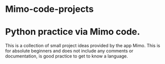 
# Mimo-code-projects
Python practice via Mimo code.
=======
This is a collection of small project ideas provided by the app Mimo. This is for absolute beginners and does not include any comments or documentation, is good practice to get to know a language.
